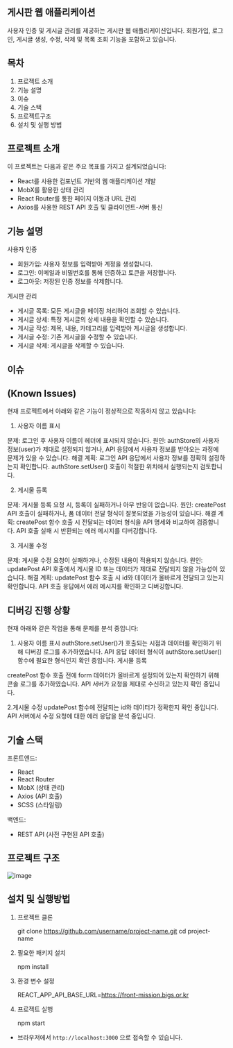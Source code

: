 ## 게시판 웹 애플리케이션
사용자 인증 및 게시글 관리를 제공하는 게시판 웹 애플리케이션입니다. 회원가입, 로그인, 게시글 생성, 수정, 삭제 및 목록 조회 기능을 포함하고 있습니다.

## 목차
1. 프로젝트 소개
2. 기능 설명
3. 이슈
4. 기술 스택
5. 프로젝트구조
6. 설치 및 실행 방법


## 프로젝트 소개
이 프로젝트는 다음과 같은 주요 목표를 가지고 설계되었습니다:

- React를 사용한 컴포넌트 기반의 웹 애플리케이션 개발
- MobX를 활용한 상태 관리
- React Router를 통한 페이지 이동과 URL 관리
- Axios를 사용한 REST API 호출 및 클라이언트-서버 통신

## 기능 설명
사용자 인증
- 회원가입: 사용자 정보를 입력받아 계정을 생성합니다.
- 로그인: 이메일과 비밀번호를 통해 인증하고 토큰을 저장합니다.
- 로그아웃: 저장된 인증 정보를 삭제합니다.

게시판 관리
- 게시글 목록: 모든 게시글을 페이징 처리하여 조회할 수 있습니다.
- 게시글 상세: 특정 게시글의 상세 내용을 확인할 수 있습니다.
- 게시글 작성: 제목, 내용, 카테고리를 입력받아 게시글을 생성합니다.
- 게시글 수정: 기존 게시글을 수정할 수 있습니다.
- 게시글 삭제: 게시글을 삭제할 수 있습니다.

## 이슈
## (Known Issues)
현재 프로젝트에서 아래와 같은 기능이 정상적으로 작동하지 않고 있습니다:

1. 사용자 이름 표시

문제: 로그인 후 사용자 이름이 헤더에 표시되지 않습니다.
원인: authStore의 사용자 정보(user)가 제대로 설정되지 않거나, API 응답에서 사용자 정보를 받아오는 과정에 문제가 있을 수 있습니다.
해결 계획: 로그인 API 응답에서 사용자 정보를 정확히 설정하는지 확인합니다.
          authStore.setUser() 호출이 적절한 위치에서 실행되는지 검토합니다.

2. 게시물 등록

문제: 게시물 등록 요청 시, 등록이 실패하거나 아무 반응이 없습니다.
원인: createPost API 호출이 실패하거나, 폼 데이터 전달 형식이 잘못되었을 가능성이 있습니다.
해결 계획: createPost 함수 호출 시 전달되는 데이터 형식을 API 명세와 비교하여 검증합니다.
           API 호출 실패 시 반환되는 에러 메시지를 디버깅합니다.

3. 게시물 수정

문제: 게시물 수정 요청이 실패하거나, 수정된 내용이 적용되지 않습니다.
원인: updatePost API 호출에서 게시물 ID 또는 데이터가 제대로 전달되지 않을 가능성이 있습니다.
해결 계획: updatePost 함수 호출 시 id와 데이터가 올바르게 전달되고 있는지 확인합니다.
          API 호출 응답에서 에러 메시지를 확인하고 디버깅합니다.

## 디버깅 진행 상황
현재 아래와 같은 작업을 통해 문제를 분석 중입니다:

1. 사용자 이름 표시
authStore.setUser()가 호출되는 시점과 데이터를 확인하기 위해 디버깅 로그를 추가하였습니다.
API 응답 데이터 형식이 authStore.setUser() 함수에 필요한 형식인지 확인 중입니다.
게시물 등록

createPost 함수 호출 전에 form 데이터가 올바르게 설정되어 있는지 확인하기 위해 콘솔 로그를 추가하였습니다.
API 서버가 요청을 제대로 수신하고 있는지 확인 중입니다.

2.게시물 수정
updatePost 함수에 전달되는 id와 데이터가 정확한지 확인 중입니다.
API 서버에서 수정 요청에 대한 에러 응답을 분석 중입니다.

## 기술 스택
프론트엔드:
- React
- React Router
- MobX (상태 관리)
- Axios (API 호출)
- SCSS (스타일링)
  
백엔드:
- REST API (사전 구현된 API 호출)

## 프로젝트 구조
![image](https://github.com/user-attachments/assets/cf78a33c-e35e-4732-b1dd-6d6626134333)


## 설치 및 실행방법
1. 프로젝트 클론

   git clone https://github.com/username/project-name.git
   cd project-name

2. 필요한 패키지 설치

   npm install

3. 환경 변수 설정

   REACT_APP_API_BASE_URL=https://front-mission.bigs.or.kr

4. 프로젝트 실행

   npm start

- 브라우저에서 ``http://localhost:3000`` 으로 접속할 수 있습니다.

